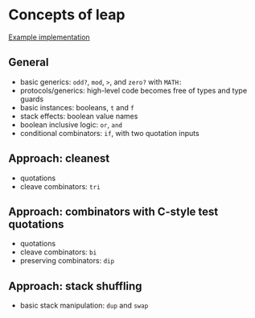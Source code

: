 # Concepts of leap

[Example implementation](https://github.com/exercism/factor/blob/master/exercises/leap/leap-example.factor)

## General

- basic generics: `odd?`, `mod`, `>`, and `zero?` with `MATH:`
- protocols/generics: high-level code becomes free of types and type guards
- basic instances: booleans, `t` and `f`
- stack effects: boolean value names
- boolean inclusive logic: `or`, `and`
- conditional combinators: `if`, with two quotation inputs

## Approach: cleanest
<!-- (even input) ~quotation~ ~quotation~ ~quotation~ tri or and -->

- quotations
- cleave combinators: `tri`

## Approach: combinators with C-style test quotations
<!-- (even input) dup ~quotation~ ~quotation~ bi or ~quotation~ dip and -->

- quotations
- cleave combinators: `bi`
- preserving combinators: `dip`

## Approach: stack shuffling
<!-- (even input) dup dup 100 mod 0 > swap 400 mod zero? or swap 4 mod zero? and -->

- basic stack manipulation: `dup` and `swap`
